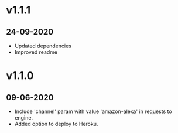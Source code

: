 # v1.1.1
## 24-09-2020
* Updated dependencies
* Improved readme

# v1.1.0
## 09-06-2020
* Include 'channel' param with value 'amazon-alexa' in requests to engine.
* Added option to deploy to Heroku.